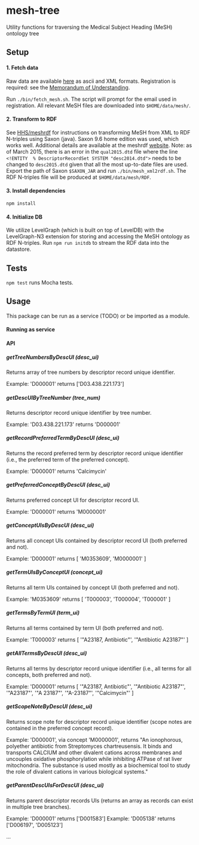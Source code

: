 mesh-tree
========

Utility functions for traversing the Medical Subject Heading (MeSH) ontology tree

## Setup

#### 1. Fetch data

Raw data are available
[here](https://www.nlm.nih.gov/mesh/filelist.html) as ascii and XML formats. Registration is required: see the
[Memorandum of Understanding](https://www.nlm.nih.gov/mesh/2014/download/termscon.html).

Run `./bin/fetch_mesh.sh`. The script will prompt for the email used in registration. All relevant MeSH files are downloaded into `$HOME/data/mesh/`.

#### 2. Transform to RDF

See [HHS/meshrdf](https://github.com/HHS/meshrdf) for instructions on transforming MeSH from XML to RDF N-triples using Saxon (java). Saxon 9.6 home edition was used, which works well. Additional details are available at the meshrdf [website](http://hhs.github.io/meshrdf/). Note: as of March 2015, there is an error in the `qual2015.dtd` file where the line `<!ENTITY  % DescriptorRecordSet SYSTEM "desc2014.dtd">` needs to be changed to `desc2015.dtd` given that all the most up-to-date files are used. Export the path of Saxon `$SAXON_JAR` and run `./bin/mesh_xml2rdf.sh`. The RDF N-triples file will be produced at `$HOME/data/mesh/RDF`.

#### 3. Install dependencies

`npm install`

#### 4. Initialize DB

We utilize LevelGraph (which is built on top of LevelDB) with the LevelGraph-N3 extension for storing and accessing the MeSH ontology as RDF N-triples. Run `npm run initdb` to stream the RDF data into the datastore.

## Tests

`npm test` runs Mocha tests.

## Usage

This package can be run as a service (TODO) or be imported as a module.

#### Running as service

#### API

##### getTreeNumbersByDescUI (desc_ui)

Returns array of tree numbers by descriptor record unique identifier.

Example: 'D000001' returns ['D03.438.221.173']

##### getDescUIByTreeNumber (tree_num)

Returns descriptor record unique identifier by tree number.

Example: 'D03.438.221.173' returns 'D000001'

##### getRecordPreferredTermByDescUI (desc_ui)

Returns the record preferred term by descriptor record unique identifier (i.e., the preferred term of the preferred concept).

Example: 'D000001' returns 'Calcimycin'
  
##### getPreferredConceptByDescUI (desc_ui)

Returns preferred concept UI for descriptor record UI.

Example: 'D000001' returns 'M0000001'

##### getConceptUIsByDescUI (desc_ui)

Returns all concept UIs contained by descriptor record UI (both preferred and not).

Example: 'D000001' returns [ 'M0353609', 'M0000001' ]
  
##### getTermUIsByConceptUI (concept_ui)

Returns all term UIs contained by concept UI (both preferred and not).

Example: 'M0353609' returns [ 'T000003', 'T000004', 'T000001' ]

##### getTermsByTermUI (term_ui)

Returns all terms contained by term UI (both preferred and not).

Example: 'T000003' returns [ '"A23187, Antibiotic"', '"Antibiotic A23187"' ]

##### getAllTermsByDescUI (desc_ui)

Returns all terms by descriptor record unique identifier (i.e., all terms for all concepts, both preferred and not).

Example: 'D000001' returns [ '"A23187, Antibiotic"', '"Antibiotic A23187"', '"A23187"', '"A 23187"', '"A-23187"', '"Calcimycin"' ]

##### getScopeNoteByDescUI (desc_ui)

Returns scope note for descriptor record unique identifier (scope notes are contained in the preferred concept record).

Example: 'D000001', via concept 'M0000001', returns "An ionophorous, polyether antibiotic from Streptomyces chartreusensis. It binds and transports CALCIUM and other divalent cations across membranes and uncouples oxidative phosphorylation while inhibiting ATPase of rat liver mitochondria. The substance is used mostly as a biochemical tool to study the role of divalent cations in various biological systems."

##### getParentDescUIsForDescUI (desc_ui)

Returns parent descriptor records UIs (returns an array as records can exist in multiple tree branches).

Example: 'D000001' returns ['D001583']
Example: 'D005138' returns ['D006197', 'D005123']

...